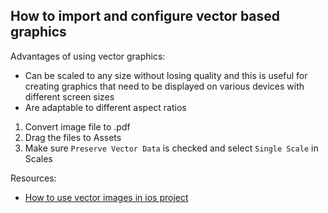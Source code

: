 ## How to import and configure vector based graphics

Advantages of using vector graphics:
- Can be scaled to any size without losing quality and this is useful for creating graphics that need to be displayed on various devices with different screen sizes
- Are adaptable to different aspect ratios

1. Convert image file to .pdf
2. Drag the files to Assets
3. Make sure `Preserve Vector Data` is checked and select `Single Scale` in Scales


Resources:
- [How to use vector images in ios project](https://johncodeos.com/how-to-use-vector-images-in-your-ios-project/)